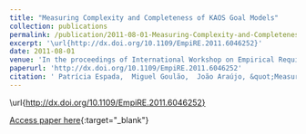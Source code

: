 ```yaml
---
title: "Measuring Complexity and Completeness of KAOS Goal Models"
collection: publications
permalink: /publication/2011-08-01-Measuring-Complexity-and-Completeness-of-KAOS-Goal-Models
excerpt: '\url{http://dx.doi.org/10.1109/EmpiRE.2011.6046252}'
date: 2011-08-01
venue: 'In the proceedings of International Workshop on Empirical Requirements Engineering (EmpiRE 2011), at the 19th International Requirements Engineering Conference (RE 2011)'
paperurl: 'http://dx.doi.org/10.1109/EmpiRE.2011.6046252'
citation: ' Patrícia Espada,  Miguel Goulão,  João Araújo, &quot;Measuring Complexity and Completeness of KAOS Goal Models.&quot; In the proceedings of International Workshop on Empirical Requirements Engineering (EmpiRE 2011), at the 19th International Requirements Engineering Conference (RE 2011), 2011.'
---
```

\url{http://dx.doi.org/10.1109/EmpiRE.2011.6046252}

[Access paper here](http://dx.doi.org/10.1109/EmpiRE.2011.6046252){:target="_blank"}
